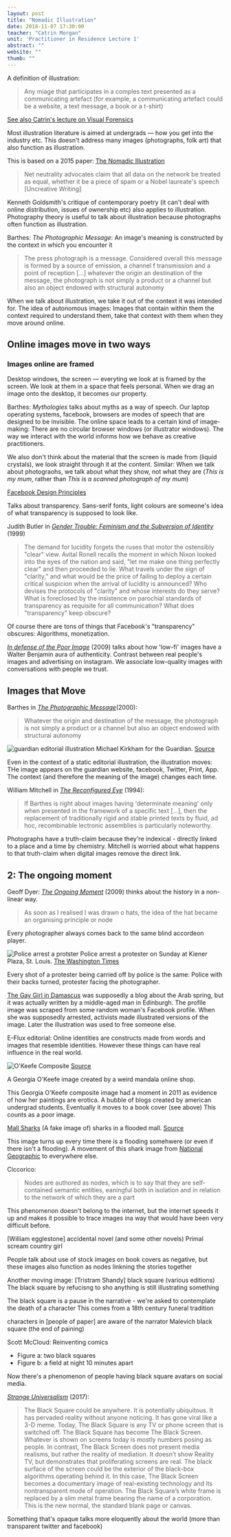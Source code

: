 ```yaml
---
layout: post
title: "Nomadic Illustration"
date: 2018-11-07 17:30:00
teacher: "Catrin Morgan"
unit: 'Practitioner in Residence Lecture 1'
abstract: ""
website: ""
thumb: ""
---
```


A definition of illustration:

> Any miage that participates in a comples text presented as a communicating artefact (for example, a communicating artefact could be a website, a text message, a book or a t-shirt)

[See also Catrin's lecture on Visual Forensics](http://www.maxkoehler.com/2018/visual-forensics/#october-19-2018)

Most illustration literature is aimed at undergrads — how you get into the industry etc. This doesn't address many images (photographs, folk art) that also function as illustration.

This is based on a 2015 paper: [The Nomadic Illustration](https://scholar.google.co.uk/scholar?cluster=6262916179018456262&hl=en&as_sdt=0,5)

> Net neutrality advocates claim that all data on the network be treated as equal, whether it be a piece of spam or a Nobel laureate's speech
[Uncreative Writing]

Kenneth Goldsmith's critique of contemporary poetry (it can't deal with online distribution, issues of ownership etc) also applies to illustration. Photography theory is useful to talk about illustration because photographs often function as illustration.

Barthes: *The Photographic Message*: An image's meaning is constructed by the context in which you encounter it

> The press photograph is a message. Considered overall this message is formed by a source of emission, a channel f transmission and a point of reception […] whatever the origin an destination of the message, the photograph is not simply a product or a channel but also an object endowed with structural autonomy

When we talk about illustration, we take it out of the context it was intended for. The idea of autonomous images: Images that contain within them the context required to understand them, take that context with them when they move around online.

## Online images move in two ways

### Images online are framed

Desktop windows, the screen — everyting we look at is framed by the screen. We look at them in a space that feels personal. When we drag an image onto the desktop, it becomes our property.

Barthes: *Mythologies* talks about myths as a way of speech. Our laptop operating systems, facebook, browsers are modes of speech that are designed to be invisible. The online space leads to a certain kind of image-making: There are no circular browser windows (or illustrator windows). The way we interact with the world informs how we behave as creative practitioners.

We also don't think about the material that the screen is made from (liquid crystals), we look straight through it at the content. Similar: When we talk about photograohs, we talk about what they show, not what they are (*This is my mum*, rather than *This is a scanned photograph of my mum*)

[Facebook Design Principles](https://www.facebook.com/notes/facebook-design/facebook-design-principles/118951047792/)

Talks about transparency. Sans-serif fonts, light colours are someone's idea of what transparency is supposed to look like.

Judith Butler in *[Gender Trouble: Feminism and the Subversion of Identity](https://selforganizedseminar.files.wordpress.com/2011/07/butler-gender_trouble.pdf)* (1999)

>The demand for lucidity forgets the ruses that motor the ostensibly "clear" view. Avital Ronell recalls the moment in which Nixon looked into the eyes of the  nation and said, "let me make one thing perfectly clear" and then proceeded to lie. What travels under the sign of "clarity," and what would be the price of failing to deploy a certain critical suspicion when the arrival of lucidity is announced?  Who devises the protocols of "clarity" and whose interests do they serve? What is foreclosed by the insistence on parochial standards of transparency as requisite for all communication? What does "transparency" keep obscure?

Of course there are tons of things that Facebook's "transparency" obscures: Algorithms, monetization.

*[In defense of the Poor Image](https://www.e-flux.com/journal/10/61362/in-defense-of-the-poor-image/)* (2009) talks about how 'low-fi' images have a Walter Benjamin aura of authenticity. Contrast between real people's images and advertising on instagram. We associate low-quality images with conversations with people we trust.

## Images that Move

Barthes in *[The Photographic Message](https://monoskop.org/images/5/59/Barthes_Photographic_Message.pdf)*(2000):
> Whatever the origin and destination of the message, the photograph is not simply a product or a channel but also an object endowed with structural autonomy

![guardian editorial illustration](/notes/assets/guardian.png)
Michael Kirkham for the Guardian. [Source](https://www.theguardian.com/money/2018/oct/10/shrinking-homes-affect-health-shoebox-britain)

Even in the context of a static editorial illustration, the illustration moves: THe image appears on the guardian website, facebook, Twitter, Print, App. The context (and therefore the meaning of the image) changes each time.

William Mitchell in *[The Reconfigured Eye](https://mitpress.mit.edu/books/reconfigured-eye)* (1994):

> If Barthes is right about images having 'determinate meaning' only when presented in the framework of a specific text […], then the replacement of traditionally rigid and stable printed texts by fluid, ad hoc, recombinable lectronic assemblies is particularly noteworthy.

Photographs have a truth-claim because they're indexical - directly linked to a place and a time by chemistry. Mitchell is worried about what happens to that truth-claim when digital images remove the direct link.

## 2: The ongoing moment

Geoff Dyer: *[The Ongoing Moment]()* (2009) thinks about the history in a non-linear way. 
> As soon as I realised I was drawn o hats, the idea of the hat became an organising principle or node

Every photographer always comes back to the same blind accordeon player.

![Police arrest a protster](/notes/assets/protestor.jpg)
Police arrest a protester on Sunday at Kiener Plaza, St. Louis. [The Washington Times](https://www.washingtontimes.com/news/2014/dec/1/david-brooks-columnist-whites-have-to-go-the-extra/)

Every shot of a protester being carried off by police is the same: Police with their backs turned, protester facing the photographer.

[The Gay Girl in Damascus](https://www.newyorker.com/books/page-turner/how-to-hoax-yourself-gay-girl-in-damascus) was supposedly a blog about the Arab spring, but it was actually written by a middle-aged man in Edinburgh. The profile image was scraped from some random woman's Facebook profile. When she was supposedly arrested, activists made illustrated versions of the image. Later the illustration was used to free someone else.

E-Flux editorial: Online identities are constructs made from words and images that resemble identities. However these things can have real influence in the real world.

![O'Keefe Composite](/notes/assets/o-keefe-cover.jpg)
[Source](https://broadviewpress.com/product/contemporary-feminist-theory-and-activism/?ph=9aca224f1207703b2563bc35#tab-description)

A Georgia O'Keefe image created by a weird mandala online shop.

This Georgia O'Keefe composite image had a moment in 2011 as evidence of how her paintings are erotica. A bubble of blogs created by american undergrad students. Eventually it moves to a book cover (see above) This counts as a poor image.

[Mall Sharks](/notes/assets/mall-shark.jpg)
(A fake image of) sharks in a flooded mall. [Source](https://www.internetmarketinginc.com/blog/collapse-of-shark-tanks-in-scientific-center-in-kuwait/)

This image turns up every time there is a flooding somehwere (or even if there isn't a flooding). A movement of this shark image from [National Geographic](https://www.nationalgeographic.com/animals/2018/07/great-white-shark-meme-news-photography-animals-peschak/) to everywhere else.

Ciccorico:
> Nodes are authored as nodes, which is to say that they are self-contained semantic entities, eaningful both in isolation and in relation to the network of which they are a part

This phenomenon doesn't belong to the internet, but the internet speeds it up and makes it possible to trace images ina way that would have been very difficult before.

[William egglestone]
accidental novel (and some other novels)
Primal scream country girl

People talk about use of stock images on book covers as negative, but these images also function as nodes linkning the stories together

Another moving image:
[Tristram Shandy] black square (various editions)
The black square by refucisng to sho anything is still illustrating something

The black square is a pause in the narrative - we're asked to contemplate the death of a character
This comes from a 18th century funeral tradition

characters in [people of paper] are aware of the narrator
Malevich black square (the end of paining)

Scott McCloud: Reinventing comics

- Figure a: two black squares
- Figure b: a field at night 10 minutes apart

Now there's a phenomenon of people having black square avatars on social media. 

*[Strange Universalism](https://www.e-flux.com/journal/86/162860/editorial-strange-universalism/)* (2017):

> The Black Square could be anywhere. It is potentially ubiquitous. It has pervaded reality without anyone noticing. It has gone viral like a 3-D meme. Today, The Black Square is any TV or phone screen that is switched off. The Black Square has become The Black Screen. Whatever is shown on screens today is mostly numbers posing as people. In contrast, The Black Screen does not present media realisms, but rather the reality of mediation. It doesn’t show Reality TV, but demonstrates that proliferating screens are real. The black surface of the screen could be the exterior of the black-box algorithms operating behind it. In this case, The Black Screen becomes a documentary image of real-existing technology and its nontransparent mode of operation. The Black Square’s white frame is replaced by a slim metal frame bearing the name of a corporation. This is the new normal, the standard blank page or canvas.

Something that's opaque talks more eloquently about the world (more than transparent twitter and facebook)